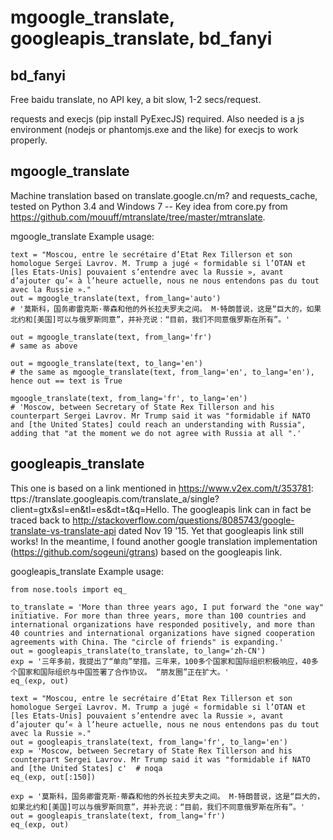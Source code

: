 # mgoogle_translate, googleapis_translate, bd_fanyi

## bd_fanyi

Free baidu translate, no API key, a bit slow, 1-2 secs/request.

requests and execjs (pip install PyExecJS) required. Also needed is a js environment (nodejs or phantomjs.exe and the like) for execjs to work properly.

## mgoogle_translate

Machine translation based on translate.google.cn/m? and requests_cache, tested on Python 3.4 and Windows 7 --
Key idea from core.py from https://github.com/mouuff/mtranslate/tree/master/mtranslate.

mgoogle_translate Example usage:

    text = "Moscou, entre le secrétaire d’Etat Rex Tillerson et son homologue Sergeï Lavrov. M. Trump a jugé « formidable si l’OTAN et [les Etats-Unis] pouvaient s’entendre avec la Russie », avant d’ajouter qu’« à l’heure actuelle, nous ne nous entendons pas du tout avec la Russie »."
    out = mgoogle_translate(text, from_lang='auto')
    # '莫斯科，国务卿雷克斯·蒂森和他的外长拉夫罗夫之间。 M·特朗普说，这是“巨大的，如果北约和[美国]可以与俄罗斯同意”，并补充说：“目前，我们不同意俄罗斯在所有”。'
    
    out = mgoogle_translate(text, from_lang='fr')
    # same as above
    
    out = mgoogle_translate(text, to_lang='en')
    # the same as mgoogle_translate(text, from_lang='en', to_lang='en'), hence out == text is True
    
    mgoogle_translate(text, from_lang='fr', to_lang='en')
    # 'Moscow, between Secretary of State Rex Tillerson and his counterpart Sergei Lavrov. Mr Trump said it was "formidable if NATO and [the United States] could reach an understanding with Russia", adding that "at the moment we do not agree with Russia at all ".'
      
## googleapis_translate

This one is based on a link mentioned in https://www.v2ex.com/t/353781: ttps://translate.googleapis.com/translate_a/single?client=gtx&sl=en&tl=es&dt=t&q=Hello. The googleapis link can in fact be traced back to  http://stackoverflow.com/questions/8085743/google-translate-vs-translate-api dated Nov 19 '15. Yet that  googleapis link still works! In the meantime, I found another google translation implementation (https://github.com/sogeuni/gtrans) based on the googleapis link. 

googleapis_translate Example usage:

    from nose.tools import eq_
    
    to_translate = 'More than three years ago, I put forward the "one way" initiative. For more than three years, more than 100 countries and international organizations have responded positively, and more than 40 countries and international organizations have signed cooperation agreements with China. The "circle of friends" is expanding.'
    out = googleapis_translate(to_translate, to_lang='zh-CN')
    exp = '三年多前，我提出了“单向”举措。三年来，100多个国家和国际组织积极响应，40多个国家和国际组织与中国签署了合作协议。 “朋友圈”正在扩大。'
    eq_(exp, out)

    text = "Moscou, entre le secrétaire d’Etat Rex Tillerson et son homologue Sergeï Lavrov. M. Trump a jugé « formidable si l’OTAN et [les Etats-Unis] pouvaient s’entendre avec la Russie », avant d’ajouter qu’« à l’heure actuelle, nous ne nous entendons pas du tout avec la Russie »."
    out = googleapis_translate(text, from_lang='fr', to_lang='en')
    exp = 'Moscow, between Secretary of State Rex Tillerson and his counterpart Sergei Lavrov. Mr Trump said it was "formidable if NATO and [the United States] c'  # noqa
    eq_(exp, out[:150])

    exp = '莫斯科，国务卿雷克斯·蒂森和他的外长拉夫罗夫之间。 M·特朗普说，这是“巨大的，如果北约和[美国]可以与俄罗斯同意”，并补充说：“目前，我们不同意俄罗斯在所有”。'
    out = googleapis_translate(text, from_lang='fr')
    eq_(exp, out)
